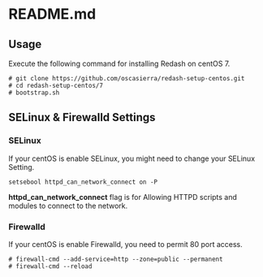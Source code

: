 # README.md

## Usage

Execute the following command for installing Redash on centOS 7.

    # git clone https://github.com/oscasierra/redash-setup-centos.git
    # cd redash-setup-centos/7
    # bootstrap.sh

## SELinux & Firewalld Settings

### SELinux

If your centOS is enable SELinux, you might need to change your SELinux Setting.

    setsebool httpd_can_network_connect on -P

**httpd_can_network_connect** flag is for Allowing HTTPD scripts and modules to connect to the network.

### Firewalld

If your centOS is enable Firewalld, you need to permit 80 port access.

    # firewall-cmd --add-service=http --zone=public --permanent
    # firewall-cmd --reload

